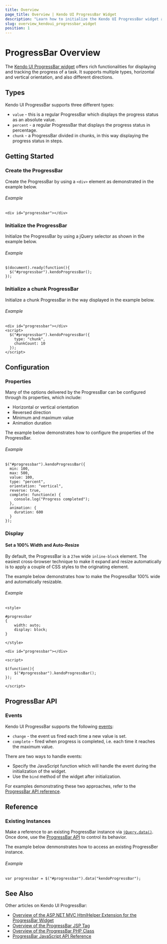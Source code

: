 ```yaml
---
title: Overview
page_title: Overview | Kendo UI ProgressBar Widget
description: "Learn how to initialize the Kendo UI ProgressBar widget and configure its behaviors."
slug: overview_kendoui_progressbar_widget
position: 1
---
```


# ProgressBar Overview

The [Kendo UI ProgressBar widget](http://demos.telerik.com/kendo-ui/progressbar/index) offers rich functionalities for displaying and tracking the progress of a task. It supports multiple types, horizontal and vertical orientation, and also different directions.

## Types

Kendo UI ProgressBar supports three different types:

* `value` - this is a regular ProgressBar which displays the progress status as an absolute value.
* `percent` - a regular ProgressBar that displays the progress status in percentage.
* `chunk` - a ProgressBar divided in chunks, in this way displaying the progress status in steps.

## Getting Started

### Create the ProgressBar

Create the ProgressBar by using a `<div>` element as demonstrated in the example below.

###### Example

	<div id="progressbar"></div>

### Initialize the ProgressBar

Initialize the ProgressBar by using a jQuery selector as shown in the example below.

###### Example

	$(document).ready(function(){
      $("#progressbar").kendoProgressBar();
	});

### Initialize a chunk ProgressBar

Initialize a chunk ProgressBar in the way displayed in the example below.

###### Example

	<div id="progressbar"></div>
	<script>
	  $("#progressbar").kendoProgressBar({
	    type: "chunk",
		chunkCount: 10
	  });
	</script>

## Configuration

### Properties

Many of the options delivered by the ProgressBar can be configured through its properties, which include:

* Horizontal or vertical orientation
* Reversed direction
* Minimum and maximum value
* Animation duration

The example below demonstrates how to configure the properties of the ProgressBar.

###### Example

	$("#progressbar").kendoProgressBar({
      min: 100,
      max: 500,
      value: 100,
      type: "percent",
	  orientation: "vertical",
      reverse: true,
      complete: function(e) {
        console.log("Progress completed");
      },
      animation: {
        duration: 600
      }
    });

### Display

#### Set a 100% Width and Auto-Resize

By default, the ProgressBar is a `27em` wide `inline-block` element. The easiest cross-browser technique to make it expand and resize automatically is to apply a couple of CSS styles to the originating element.

The example below demonstrates how to make the ProgressBar 100% wide and automatically resizable.

###### Example

    <style>

    #progressbar
    {
        width: auto;
        display: block;
    }

    </style>

    <div id="progressbar"></div>

    <script>

    $(function(){
        $("#progressbar").kendoProgressBar();
    });

    </script>

## ProgressBar API

### Events

Kendo UI ProgressBar supports the following [events](/api/web/progressbar#events):

* `change` - the event us fired each time a new value is set.
* `complete` - fired when progress is completed, i.e. each time it reaches the maximum value.

There are two ways to handle events:

* Specify the JavaScript function which will handle the event during the initialization of the widget.
* Use the `bind` method of the widget after initialization.

For examples demonstrating these two approaches, refer to the [ProgressBar API reference](/api/web/progressbar#events).

## Reference

### Existing Instances

Make a reference to an existing ProgressBar instance via [`jQuery.data()`](http://api.jquery.com/jQuery.data/). Once done, use the [ProgressBar API](/api/web/progressbar) to control its behavior.

The example below denmonstrates how to access an existing ProgressBer instance.

###### Example

	var progressbar = $("#progressbar").data("kendoProgressBar");

## See Also

Other articles on Kendo UI ProgressBar:

* [Overview of the ASP.NET MVC HtmlHelper Extension for the ProgressBar Widget](/aspnet-mvc/helpers/progressbar/overview)
* [Overview of the ProgressBar JSP Tag](/jsp/tags/progressbar/overview)
* [Overview of the ProgressBar PHP Class](/php/widgets/progressbar/overview)
* [ProgressBar JavaScript API Reference](/api/javascript/ui/progressbar)
